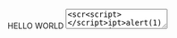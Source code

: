 HELLO WORLD
</textarea><script>alert(1)</script><textarea>
<scr<script></script>ipt>alert(1)</scr<script></script>ipt>
